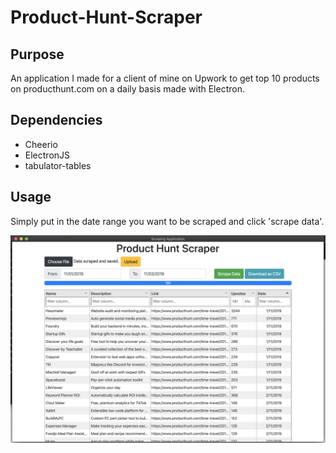 # Product-Hunt-Scraper

## Purpose

 An application I made for a client of mine on Upwork to get top 10 products on producthunt.com on a daily basis made with Electron.

## Dependencies

- Cheerio
- ElectronJS
- tabulator-tables

## Usage

 Simply put in the date range you want to be scraped and click 'scrape data'.
 
![alt text](https://raw.githubusercontent.com/tolgaouz/Product-Hunt-Scraper/master/screenshot.png)
